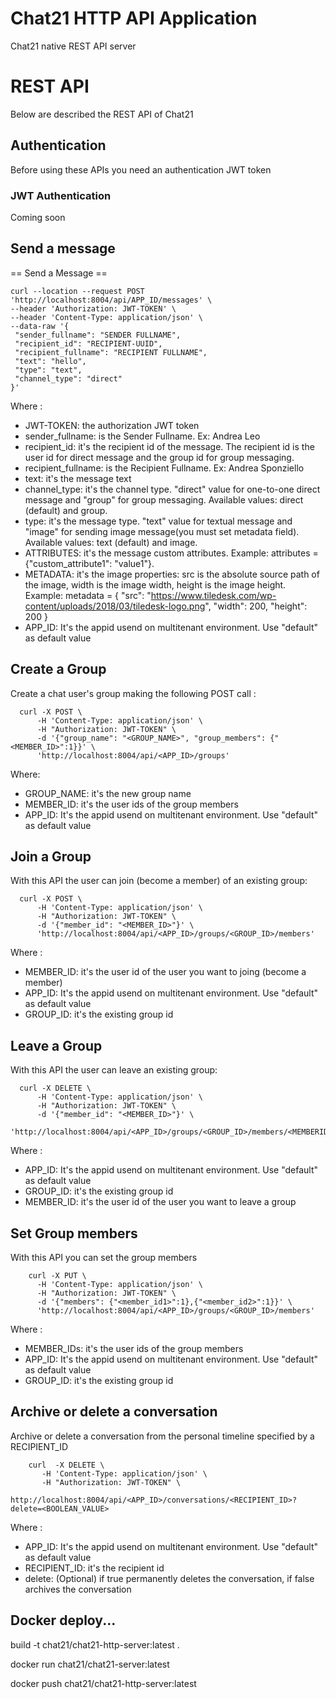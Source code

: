 # Chat21 HTTP API Application

Chat21 native REST API server

# REST API
Below are described the REST API of Chat21

## Authentication

Before using these APIs you need an authentication JWT token

### JWT Authentication
Coming soon

## Send a message

== Send a Message ==

```
curl --location --request POST 'http://localhost:8004/api/APP_ID/messages' \
--header 'Authorization: JWT-TOKEN' \
--header 'Content-Type: application/json' \
--data-raw '{
 "sender_fullname": "SENDER FULLNAME",
 "recipient_id": "RECIPIENT-UUID",
 "recipient_fullname": "RECIPIENT FULLNAME",
 "text": "hello",
 "type": "text",
 "channel_type": "direct"
}'

```

Where :
- JWT-TOKEN: the authorization JWT token
- sender_fullname: is the Sender Fullname. Ex: Andrea Leo
- recipient_id: it's the recipient id of the message. The recipient id is the user id for direct message and the group id for group messaging.
- recipient_fullname: is the Recipient Fullname. Ex: Andrea Sponziello
- text: it's the message text
- channel_type: it's the channel type. "direct" value for one-to-one direct message and "group" for group messaging. Available values: direct (default) and group.
- type: it's the message type. "text" value for textual message and "image" for sending image message(you must set metadata field). Available values: text (default) and image.
- ATTRIBUTES:  it's the message custom attributes. Example: attributes = {"custom_attribute1": "value1"}. 
- METADATA: it's the image properties: src is the absolute source path of the image, width is the image width, height is the image height. Example: metadata = { "src": "https://www.tiledesk.com/wp-content/uploads/2018/03/tiledesk-logo.png", "width": 200, "height": 200 }
- APP_ID: It's the appid usend on multitenant environment. Use  "default" as default value

## Create a Group

Create a chat user's group making the following POST call :

```
  curl -X POST \
      -H 'Content-Type: application/json' \
      -H "Authorization: JWT-TOKEN" \
      -d '{"group_name": "<GROUP_NAME>", "group_members": {"<MEMBER_ID>":1}}' \
      'http://localhost:8004/api/<APP_ID>/groups'
```

Where:
- GROUP_NAME: it's the new group name
- MEMBER_ID: it's the user ids of the group members
- APP_ID: It's the appid usend on multitenant environment. Use  "default" as default value

## Join a Group

With this API the user can join (become a member) of an existing group:

```
  curl -X POST \
      -H 'Content-Type: application/json' \
      -H "Authorization: JWT-TOKEN" \
      -d '{"member_id": "<MEMBER_ID>"}' \
      'http://localhost:8004/api/<APP_ID>/groups/<GROUP_ID>/members'
```


Where :
- MEMBER_ID: it's the user id of the user you want to joing (become a member)
- APP_ID: It's the appid usend on multitenant environment. Use  "default" as default value
- GROUP_ID: it's the existing group id

## Leave a Group

With this API the user can leave an existing group:

```
  curl -X DELETE \
      -H 'Content-Type: application/json' \
      -H "Authorization: JWT-TOKEN" \
      -d '{"member_id": "<MEMBER_ID>"}' \
      'http://localhost:8004/api/<APP_ID>/groups/<GROUP_ID>/members/<MEMBERID'
```

Where :
- APP_ID: It's the appid usend on multitenant environment. Use  "default" as default value
- GROUP_ID: it's the existing group id
- MEMBER_ID: it's the user id of the user you want to leave a group

## Set Group members

With this API you can set the group members

```
    curl -X PUT \
      -H 'Content-Type: application/json' \
      -H "Authorization: JWT-TOKEN" \
      -d '{"members": {"<member_id1>":1},{"<member_id2>":1}}' \
      'http://localhost:8004/api/<APP_ID>/groups/<GROUP_ID>/members'
```

Where :
- MEMBER_IDs: it's the user ids of the group members
- APP_ID: It's the appid usend on multitenant environment. Use  "default" as default value
- GROUP_ID: it's the existing group id

## Archive or delete a conversation

Archive or delete a conversation from the personal timeline specified by a RECIPIENT_ID

```
    curl  -X DELETE \
       -H 'Content-Type: application/json' \
       -H "Authorization: JWT-TOKEN" \
       http://localhost:8004/api/<APP_ID>/conversations/<RECIPIENT_ID>?delete=<BOOLEAN_VALUE>
```

Where :
- APP_ID: It's the appid usend on multitenant environment. Use  "default" as default value
- RECIPIENT_ID: it's the recipient id
- delete:  (Optional) if true permanently deletes the conversation, if false archives the conversation


## Docker deploy...

build -t chat21/chat21-http-server:latest .

docker run  chat21/chat21-server:latest

docker push chat21/chat21-http-server:latest